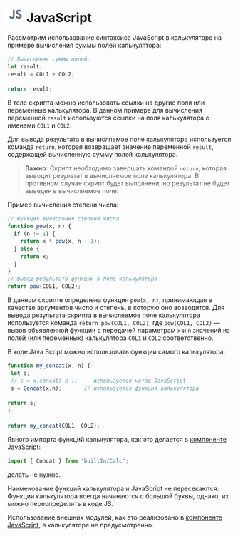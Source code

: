 # ![](../../../images/icons/calcdata/javascript_default.svg) JavaScript

Рассмотрим использование синтаксиса JavaScript в калькуляторе на примере вычисления суммы полей калькулятора:

```javascript
// Вычисления суммы полей.
let result;
result = COL1 + COL2;

return result;
```

В теле скрипта можно использовать ссылки на другие поля или переменные калькулятора.
В данном примере для вычисления переменной `result` используются ссылки на поля калькулятора с именами `COL1` и `COL2`.

Для вывода результата в вычисляемое поле калькулятора используется команда `return`, которая возвращает значение переменной `result`, содержащей вычисленную сумму полей калькулятора.

>**Важно:** Скрипт необходимо завершать командой `return`, которая выводит результат в вычисляемое поле калькулятора. В противном случае скрипт будет выполнени, но результат не будет выведен в вычисляемое поле.

Пример вычисления степени числа:

```javascript
// Функция вычисления степени числа
function pow(x, n) {
  if (n != 1) {
    return x * pow(x, n - 1);
  } else {
    return x;
  }
}
// Вывод результата функции в поле калькулятора
return pow(COL1, COL2);
```

В данном скрипте определена функция `pow(x, n)`, принимающая в качестве аргументов число и степень, в которую оно возводится.
Для вывода результата скрипта в вычисляемое поле калькулятора используется команда `return pow(COL1, COL2)`, где `pow(COL1, COL2)` — вызов объявленной функции с передачей параметрам `х` и `n` значений из полей (или переменных) калькулятора `COL1` и `COL2` соответственно.

В коде Java Script можно использовать функции самого калькулятора:

```javascript
function my_concat(x, n) {
 let s;
 // s = x.concat( n );   - используется метод JavaScript
 s = Concat(x,n);       // используется функция калькулятора
    
return s;
}

return my_concat(COL1, COL2);
```

Явного импорта функций калькулятора, как это делается в [компоненте JavaScript](../java-script/README.md):

```javascript
import { Concat } from "builtIn/Calc";
```

делать не нужно.

Наименование функций калькулятора и JavaScript не пересекаются. Функции калькулятора всегда начинаются с большой буквы, однако, их можно переопределить в коде JS.

Использование внешних модулей, как это реализовано в [компоненте JavaScript](../java-script/README.md), в калькуляторе не предусмотренно.